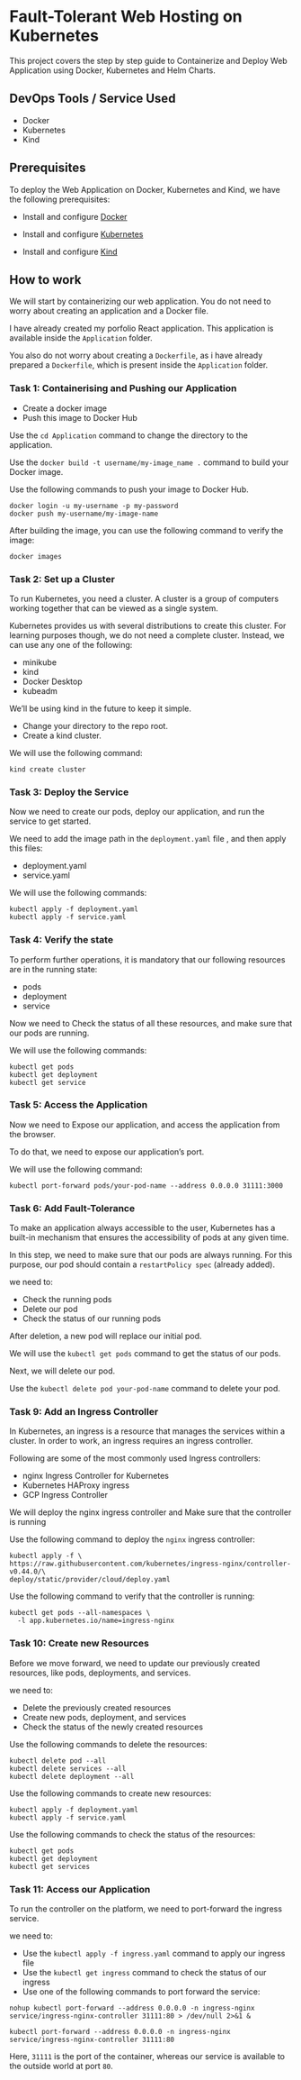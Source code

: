 
# Fault-Tolerant Web Hosting on Kubernetes

This project covers the step by step guide to Containerize and Deploy Web Application using Docker, Kubernetes and Helm Charts.

## DevOps Tools / Service Used
+ Docker
+ Kubernetes
+ Kind

## Prerequisites
To deploy the Web Application on Docker, Kubernetes and Kind, we have the following prerequisites:

+ Install and configure [Docker](https://docs.docker.com/desktop/)

+ Install and configure [Kubernetes](https://kubernetes.io/docs/setup/)

+ Install and configure [Kind](https://kind.sigs.k8s.io/docs/user/quick-start/)

## How to work

We will start by containerizing our web application. You do not need to worry about creating an application and a Docker file.

I have already created my porfolio React application. This application is available inside the `Application` folder.

You also do not worry about creating a `Dockerfile`, as i have already prepared a `Dockerfile`, which is present inside the `Application` folder.

### Task 1: Containerising and Pushing our Application
+ Create a docker image
+ Push this image to Docker Hub

Use the `cd Application` command to change the directory to the application.

Use the `docker build -t username/my-image_name .` command to build your Docker image.

Use the following commands to push your image to Docker Hub.

```shell
docker login -u my-username -p my-password
docker push my-username/my-image-name
```

After building the image, you can use the following command to verify the image:

```shell
docker images
```

### Task 2: Set up a Cluster

To run Kubernetes, you need a cluster. A cluster is a group of computers working together that can be viewed as a single system.

Kubernetes provides us with several distributions to create this cluster. For learning purposes though, we do not need a complete cluster. Instead, we can use any one of the following:

+ minikube
+ kind
+ Docker Desktop
+ kubeadm

We’ll be using kind in the future to keep it simple.

+ Change your directory to the repo root.
+ Create a kind cluster.

We will use the following command: 

```shell
kind create cluster
```
### Task 3: Deploy the Service

Now we need to create our pods, deploy our application, and run the service to get started.

We need to add the image path in the `deployment.yaml` file , and then apply this files: 

+ deployment.yaml
+ service.yaml

We will use the following commands: 

```shell
kubectl apply -f deployment.yaml
kubectl apply -f service.yaml
```
### Task 4: Verify the state

To perform further operations, it is mandatory that our following resources are in the running state:

+ pods
+ deployment
+ service

Now we need to Check the status of all these resources, and make sure that our pods are running.

We will use the following commands: 
```shell
kubectl get pods
kubectl get deployment
kubectl get service
```
### Task 5: Access the Application

Now we need to Expose our application, and access the application from the browser.

To do that, we need to expose our application’s port.

We will use the following command: 
```shell
kubectl port-forward pods/your-pod-name --address 0.0.0.0 31111:3000
```

### Task 6: Add Fault-Tolerance

To make an application always accessible to the user, Kubernetes has a built-in mechanism that ensures the accessibility of pods at any given time.

In this step, we need to make sure that our pods are always running. For this purpose, our pod should contain a `restartPolicy spec` (already added).

we need to:

+ Check the running pods
+ Delete our pod
+ Check the status of our running pods

After deletion, a new pod will replace our initial pod.

We will use the `kubectl get pods` command to get the status of our pods.

Next, we will delete our pod.

Use the `kubectl delete pod your-pod-name` command to delete your pod.

### Task 9: Add an Ingress Controller

In Kubernetes, an ingress is a resource that manages the services within a cluster. In order to work, an ingress requires an ingress controller.

Following are some of the most commonly used Ingress controllers:

+ nginx Ingress Controller for Kubernetes
+ Kubernetes HAProxy ingress
+ GCP Ingress Controller

We will deploy the nginx ingress controller and Make sure that the controller is running

Use the following command to deploy the `nginx` ingress controller:
```shell
kubectl apply -f \
https://raw.githubusercontent.com/kubernetes/ingress-nginx/controller-v0.44.0/\
deploy/static/provider/cloud/deploy.yaml
```

Use the following command to verify that the controller is running:

```shell
kubectl get pods --all-namespaces \
  -l app.kubernetes.io/name=ingress-nginx
```

### Task 10: Create new Resources

Before we move forward, we need to update our previously created resources, like pods, deployments, and services.

we need to:

+ Delete the previously created resources
+ Create new pods, deployment, and services
+ Check the status of the newly created resources

Use the following commands to delete the resources:

```shell
kubectl delete pod --all
kubectl delete services --all
kubectl delete deployment --all
```

Use the following commands to create new resources:

```shell
kubectl apply -f deployment.yaml
kubectl apply -f service.yaml
```

Use the following commands to check the status of the resources:

```shell
kubectl get pods
kubectl get deployment
kubectl get services 
```

### Task 11: Access our Application

To run the controller on the platform, we need to port-forward the ingress service.

we need to:


+ Use the `kubectl apply -f ingress.yaml` command to apply our ingress file
+ Use the `kubectl get ingress` command to check the status of our ingress
+ Use one of the following commands to port forward the service:
```shell
nohup kubectl port-forward --address 0.0.0.0 -n ingress-nginx service/ingress-nginx-controller 31111:80 > /dev/null 2>&1 &
```
```shell 
kubectl port-forward --address 0.0.0.0 -n ingress-nginx service/ingress-nginx-controller 31111:80
```
Here, `31111` is the port of the container, whereas our service is available to the outside world at port `80`.






















